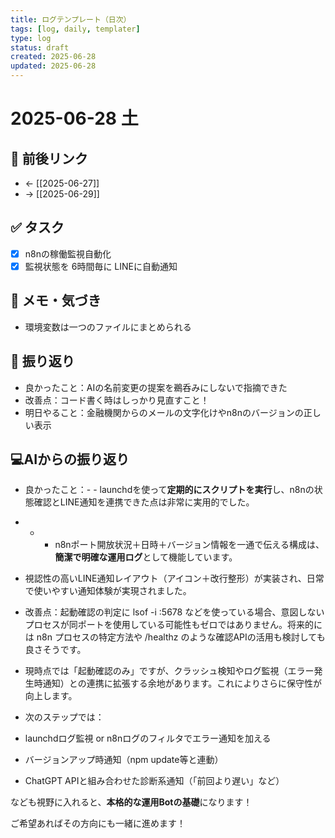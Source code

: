 ```yaml
---
title: ログテンプレート（日次）
tags: [log, daily, templater]
type: log
status: draft
created: 2025-06-28
updated: 2025-06-28
---
```


# 2025-06-28 土

## 🔁 前後リンク
- ← [[2025-06-27]]
- → [[2025-06-29]]

## ✅ タスク
- [x] n8nの稼働監視自動化
- [x] 監視状態を 6時間毎に LINEに自動通知

## 📝 メモ・気づき
- 環境変数は一つのファイルにまとめられる

## 📌 振り返り
- 良かったこと：AIの名前変更の提案を鵜呑みにしないで指摘できた
- 改善点：コード書く時はしっかり見直すこと！
- 明日やること：金融機関からのメールの文字化けやn8nのバージョンの正しい表示

##  💻AIからの振り返り
- 良かったこと：- - launchdを使って**定期的にスクリプトを実行**し、n8nの状態確認とLINE通知を連携できた点は非常に実用的でした。
- - - n8nポート開放状況＋日時＋バージョン情報を一通で伝える構成は、**簡潔で明確な運用ログ**として機能しています。
- 視認性の高いLINE通知レイアウト（アイコン＋改行整形）が実装され、日常で使いやすい通知体験が実現されました。

- 改善点：起動確認の判定に lsof -i :5678 などを使っている場合、意図しないプロセスが同ポートを使用している可能性もゼロではありません。将来的には n8n プロセスの特定方法や /healthz のような確認APIの活用も検討しても良さそうです。
- 	現時点では「起動確認のみ」ですが、クラッシュ検知やログ監視（エラー発生時通知）との連携に拡張する余地があります。これによりさらに保守性が向上します。
- 次のステップでは：

- launchdログ監視 or n8nログのフィルタでエラー通知を加える
    
- バージョンアップ時通知（npm update等と連動）
    
- ChatGPT APIと組み合わせた診断系通知（「前回より遅い」など）
    

  

なども視野に入れると、**本格的な運用Botの基礎**になります！

  

ご希望あればその方向にも一緒に進めます！